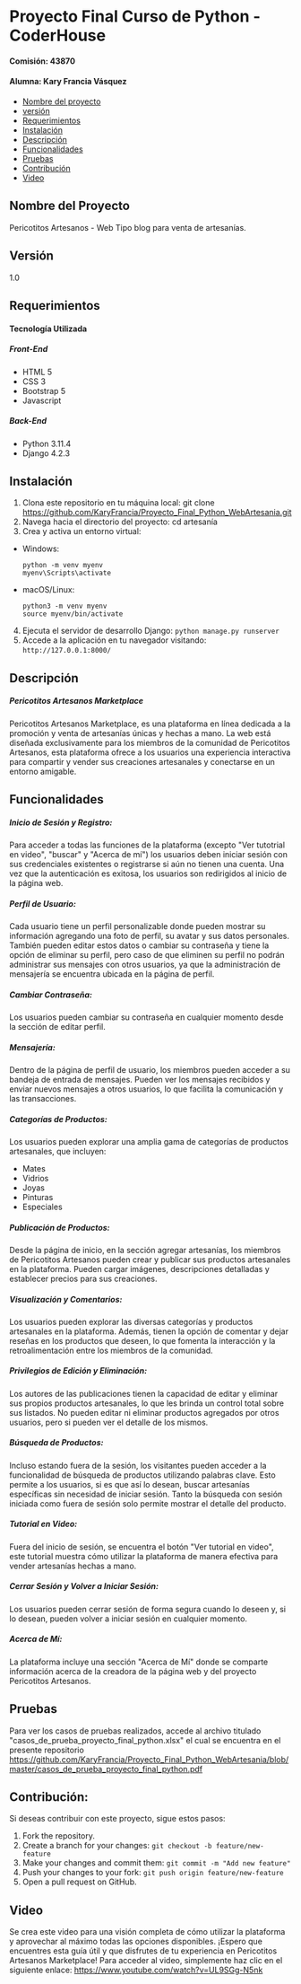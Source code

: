 # Proyecto Final Curso de Python - CoderHouse
#### Comisión: 43870
#### Alumna: Kary Francia Vásquez

- [Nombre del proyecto](#nombre_del_proyecto)
- [versión](#versión)
- [Requerimientos](#requerimientos)
- [Instalación](#instalación)
- [Descripción](#descripción)
- [Funcionalidades](#funcionalidades)
- [Pruebas](#pruebas)
- [Contribución](#contribución)
- [Video](#video)

## Nombre del Proyecto
Pericotitos Artesanos - Web Tipo blog para venta de artesanías.

## Versión
1.0

## Requerimientos
#### Tecnología Utilizada
##### Front-End
- HTML 5
- CSS 3
- Bootstrap 5
- Javascript
##### Back-End
- Python 3.11.4
- Django 4.2.3

## Instalación

1. Clona este repositorio en tu máquina local: git clone https://github.com/KaryFrancia/Proyecto_Final_Python_WebArtesania.git
2. Navega hacia el directorio del proyecto: cd artesanía
3. Crea y activa un entorno virtual:
- Windows:
  ```
  python -m venv myenv
  myenv\Scripts\activate
  ```
- macOS/Linux:
  ```
  python3 -m venv myenv
  source myenv/bin/activate
  ```
4. Ejecuta el servidor de desarrollo Django:  `python manage.py runserver`
5. Accede a la aplicación en tu navegador visitando: `http://127.0.0.1:8000/`

## Descripción 
##### Pericotitos Artesanos Marketplace

Pericotitos Artesanos Marketplace, es una plataforma en línea dedicada a la promoción y venta de artesanías únicas y hechas a mano. La web está diseñada exclusivamente para los miembros de la comunidad de Pericotitos Artesanos, esta plataforma ofrece a los usuarios una experiencia interactiva para compartir y vender sus creaciones artesanales y conectarse en un entorno amigable.

## Funcionalidades
##### Inicio de Sesión y Registro:
Para acceder a todas las funciones de la plataforma (excepto "Ver tutotrial en video", "buscar" y "Acerca de mí") los usuarios deben iniciar sesión con sus credenciales existentes o registrarse si aún no tienen una cuenta. Una vez que la autenticación es exitosa, los usuarios son redirigidos al inicio de la página web.

##### Perfil de Usuario:
Cada usuario tiene un perfil personalizable donde pueden mostrar su información agregando una foto de perfil, su avatar y sus datos personales. También pueden editar estos datos o cambiar su contraseña y tiene la opción de eliminar su perfil, pero caso de que eliminen su perfil no podrán administrar sus mensajes con otros usuarios, ya que la administración de mensajería se encuentra ubicada en la página de perfil.

##### Cambiar Contraseña:
Los usuarios pueden cambiar su contraseña en cualquier momento desde la sección de editar perfil.

##### Mensajería:
Dentro de la página de perfil de usuario, los miembros pueden acceder a su bandeja de entrada de mensajes. Pueden ver los mensajes recibidos y enviar nuevos mensajes a otros usuarios, lo que facilita la comunicación y las transacciones.

##### Categorías de Productos:
Los usuarios pueden explorar una amplia gama de categorías de productos artesanales, que incluyen:
- Mates
- Vidrios
- Joyas
- Pinturas
- Especiales

##### Publicación de Productos:
Desde la página de inicio, en la sección agregar artesanías, los miembros de Pericotitos Artesanos pueden crear y publicar sus productos artesanales en la plataforma. Pueden cargar imágenes, descripciones detalladas y establecer precios para sus creaciones.

##### Visualización y Comentarios:
Los usuarios pueden explorar las diversas categorías y productos artesanales en la plataforma. Además, tienen la opción de comentar y dejar reseñas en los productos que deseen, lo que fomenta la interacción y la retroalimentación entre los miembros de la comunidad.

##### Privilegios de Edición y Eliminación:
Los autores de las publicaciones tienen la capacidad de editar y eliminar sus propios productos artesanales, lo que les brinda un control total sobre sus listados. No pueden editar ni eliminar productos agregados por otros usuarios, pero si pueden ver el detalle de los mismos. 

##### Búsqueda de Productos:
Incluso estando fuera de la sesión, los visitantes pueden acceder a la funcionalidad de búsqueda de productos utilizando palabras clave. Esto permite a los usuarios, si es que así lo desean, buscar artesanías específicas sin necesidad de iniciar sesión. Tanto la búsqueda con sesión iniciada como fuera de sesión solo permite mostrar el detalle del producto.

##### Tutorial en Video:
Fuera del inicio de sesión, se encuentra el botón "Ver tutorial en video", este tutorial muestra cómo utilizar la plataforma de manera efectiva para vender artesanías hechas a mano.

##### Cerrar Sesión y Volver a Iniciar Sesión:
Los usuarios pueden cerrar sesión de forma segura cuando lo deseen y, si lo desean, pueden volver a iniciar sesión en cualquier momento.

##### Acerca de Mí:
La plataforma incluye una sección "Acerca de Mí" donde se comparte información acerca de la creadora de la página web y del proyecto Pericotitos Artesanos.

## Pruebas

Para ver los casos de pruebas realizados, accede al archivo titulado "casos_de_prueba_proyecto_final_python.xlsx" el cual se encuentra en el presente repositorio https://github.com/KaryFrancia/Proyecto_Final_Python_WebArtesania/blob/master/casos_de_prueba_proyecto_final_python.pdf

## Contribución: 
Si deseas contribuir con este proyecto, sigue estos pasos:

1. Fork the repository.
2. Create a branch for your changes: `git checkout -b feature/new-feature`
3. Make your changes and commit them: `git commit -m "Add new feature"`
4. Push your changes to your fork: `git push origin feature/new-feature`
5. Open a pull request on GitHub.

## Video
Se crea este video para una visión completa de cómo utilizar la plataforma y aprovechar al máximo todas las opciones disponibles. ¡Espero que encuentres esta guía útil y que disfrutes de tu experiencia en Pericotitos Artesanos Marketplace!
Para acceder al video, simplemente haz clic en el siguiente enlace: https://www.youtube.com/watch?v=UL9SGg-N5nk





